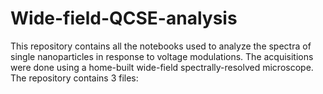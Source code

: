 # Wide-field-QCSE-analysis
This repository contains all the notebooks used to analyze the spectra of single nanoparticles in response to voltage modulations. The acquisitions were done using a home-built wide-field spectrally-resolved microscope. <br/>
The repository contains 3 files: 
